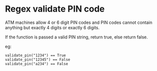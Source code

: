 # Regex validate PIN code

ATM machines allow 4 or 6 digit PIN codes and PIN codes cannot contain anything but exactly 4 digits or exactly 6 digits.

If the function is passed a valid PIN string, return true, else return false.

eg:
```
validate_pin("1234") == True
validate_pin("12345") == False
validate_pin("a234") == False
```